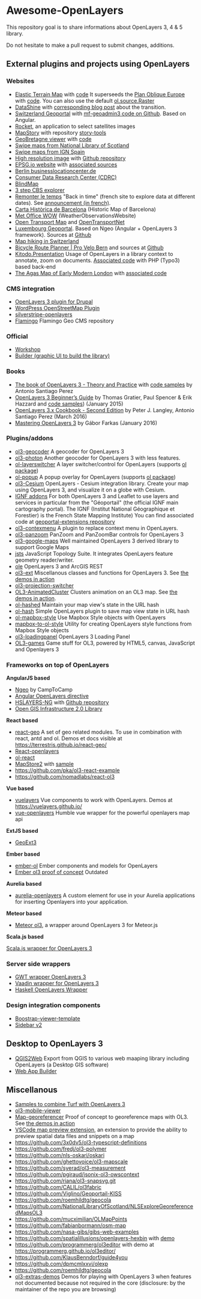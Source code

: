 # Awesome-OpenLayers

This repository goal is to share informations about OpenLayers 3, 4 & 5 library.

Do not hesitate to make a pull request to submit changes, additions.


## External plugins and projects using OpenLayers

### Websites

* [Elastic Terrain Map](http://elasticterrain.xyz) with [code](https://github.com/buddebej/elasticterrain)
It superseeds the [Plan Oblique Europe](http://buddebej.de/planobliqueeurope/) with [code](https://github.com/buddebej/ol3-dem). You can also use the default [ol.source.Raster](http://openlayers.org/en/v3.15.1/examples/shaded-relief.html)
* [DataShine](http://datashine.org.uk) with [corresponding blog post](http://oobrien.com/2014/09/openlayers-3/) about the transition.
* [Switzerland Geoportal](http://map.geo.admin.ch) with [mf-geoadmin3 code on Github](https://github.com/geoadmin/mf-geoadmin3). Based on Angular.
* [Rocket](http://mapshup.com/projects/rocket/), an application to select satellites images
* [MapStory](http://mapstory.org/) with repository [story-tools](https://github.com/MapStory/story-tools)
* [GeoBretagne viewer](http://kartenn.region-bretagne.fr/mviewer/) with [code](https://github.com/geobretagne/mviewer)
* [Swipe maps from National Library of Scotland](http://maps.nls.uk/geo/explore/sidebysideswipe.cfm#zoom=5&lat=56.0000&lon=-4.0000&layers=1&right=BingHyb)
* [Swipe maps from IGN Spain](http://www.ign.es/web/mapasantiguos/swipemap.html#map=14/-408575.03/4926060.72/0)
* [High resolution image](http://klokantech.github.io/iiifviewer/) with [Github repository](https://github.com/klokantech/iiifviewer)
* [EPSG.io website](http://epsg.io) with [associated sources](https://github.com/klokantech/epsg.io)
* [Berlin businesslocationcenter.de](http://www.businesslocationcenter.de/wab/maps/main/)
* [Consumer Data Research Center (CDRC)](http://maps.cdrc.ac.uk)
* [BlindMap](http://andreus.valec.net/stuff/blindMap/map.html#eng)
* [3 step CBS explorer](http://stvno.github.io/page/cbsexplorerol/index.html)
* [Remonter le temps](https://remonterletemps.ign.fr/map/basic?x=2.240519&y=48.890371&z=16&layer1=ORTHOIMAGERY.ORTHOPHOTOS&layer2=ORTHOIMAGERY.ORTHOPHOTOS.1950-1965&mode=doubleMap) "Back in time" (french site to explore data at different dates). See [announcement (in french)](http://www.ign.fr/institut/actus/lancement-service-remonter-temps).
* [Carta Històrica de Barcelona](http://cartahistorica.muhba.cat/index.html#map=14/242185/5070759/2010//0/0/0/0) (Historic Map of Barcelona)
* [Met Office WOW](http://wow.metoffice.gov.uk) (WeatherObservationsWebsite)
* [Open Transport Map](http://opentransportmap.info) and [OpenTransportNet](http://www.opentransportnet.eu/web/guest/create-maps?hs_x=264940.38808799116&hs_y=6247767.025663918&hs_z=12&visible_layers=Topographic%3Btraffic%20volumes%20on%20Paris%20roads%20between%2004%26%2347%3B04%26%2347%3B2016%20and%2010%26%2347%3B04%26%2347%3B2016&hs_panel=layermanager&permalink=http%3A%2F%2Fwww.opentransportnet.eu%2Fwwwlibs%2Fstatusmanager2%2Findex.php%3Frequest%3Dload%26id%3Db760a02c-f2a0-48f7-b529-87a308f7abdc)
* [Luxembourg Geoportal](https://www.geoportail.lu). Based on Ngeo (Angular + OpenLayers 3 framework). Sources at [Github](https://github.com/Geoportail-Luxembourg/geoportailv3/)
* [Map hiking in Switzerland](https://map.wanderland.ch)
* [Bicycle Route Planner | Pro Velo Bern](http://www.veloroutenplaner.ch) and sources at [Github](https://github.com/camptocamp/provelobern_bicyclerouteplanner)
* [Kitodo.Presentation](https://digital.slub-dresden.de/werkansicht/dlf/162147/7/) Usage of OpenLayers in a library context to annotate, zoom on  documents. [Associated code](https://github.com/kitodo/kitodo-presentation) with PHP (Typo3) based back-end
* [The Agas Map of Early Modern London](http://mapoflondon.uvic.ca/agas.htm) with [associated code](https://github.com/martindholmes/BreezeMap)

### CMS integration

* [OpenLayers 3 plugin for Drupal](https://www.drupal.org/project/openlayers)
* [WordPress OpenStreetMap Plugin](http://wp-osm-plugin.hanblog.net/allgemein/openlayers-3-in-wordpress-osm-plugin/)
* [silverstripe-openlayers](https://github.com/silverstripe-archive/silverstripe-openlayers)
* [Flamingo](https://github.com/flamingo-geocms/flamingo) Flamingo Geo CMS repository

### Official

* [Workshop](http://openlayers.org/workshop/)
* [Builder (graphic UI to build the library)](https://github.com/openlayers/builder)

### Books

* [The book of OpenLayers 3 - Theory and Practice](https://leanpub.com/thebookofopenlayers3) with [code samples](http://www.acuriousanimal.com/thebookofopenlayers3/) by Antonio Santiago Perez
* [OpenLayers 3 Beginner’s Guide](https://www.packtpub.com/web-development/openlayers-3-beginner%E2%80%99s-guide) by Thomas Gratier, Paul Spencer & Erik Hazzard and [code samples](http://openlayersbook.github.io)) (January 2015)
* [OpenLayers 3.x Cookbook - Second Edition](https://www.packtpub.com/web-development/openlayers-3x-cookbook-second-edition) by Peter J. Langley, Antonio Santiago Perez (March 2016)
* [Mastering OpenLayers 3](https://www.packtpub.com/web-development/mastering-openlayers-3) by Gábor Farkas (January 2016)


### Plugins/addons

* [ol3-geocoder](https://github.com/jonataswalker/ol3-geocoder) A geocoder for OpenLayers 3
* [ol3-photon](https://github.com/webgeodatavore/ol3-photon) Another geocoder for OpenLayers 3 with less features.
* [ol-layerswitcher](https://github.com/walkermatt/ol-layerswitcher) A layer switcher/control for OpenLayers (supports [ol package](https://www.npmjs.com/package/ol))
* [ol-popup](https://github.com/walkermatt/ol-popup) A popup overlay for OpenLayers (supports [ol package](https://www.npmjs.com/package/ol))
* [ol3-Cesium](http://openlayers.org/ol3-cesium/) OpenLayers - Cesium integration library. Create your map using OpenLayers 3, and visualize it on a globe with Cesium.
* [IGNF addons](https://github.com/IGNF/evolution-apigeoportail) For both OpenLayers 3 and Leaflet to use layers and services in particular from the "Géoportail" (the official IGNF main cartography portal). The IGNF (Institut National Géographique et Forestier) is the French State Mapping Institute) You can find associated code at [geoportal-extensions repository](https://github.com/IGNF/geoportal-extensions)
* [ol3-contexmenu](https://github.com/jonataswalker/ol3-contextmenu) A plugin to replace context menu in OpenLayers.
* [ol3-panzoom](https://github.com/mapgears/ol3-panzoom) PanZoom and PanZoomBar controls for OpenLayers 3
* [ol3-google-maps](https://github.com/mapgears/ol3-google-maps) Well maintained OpenLayers 3 derived library to support Google Maps
* [jsts](https://github.com/bjornharrtell/jsts) JavaScript Topology Suite. It integrates OpenLayers feature geometry reader/writer.
* [ole](https://github.com/boundlessgeo/ole/) OpenLayers 3 and ArcGIS REST
* [ol3-ext](https://github.com/Viglino/ol3-ext) Miscellanous classes and functions for OpenLayers 3. See [the demos in action](http://viglino.github.io/ol3-ext/)
* [ol3-projection-switcher](https://github.com/nsidc/ol3-projection-switcher)
* [OL3-AnimatedCluster](https://github.com/Viglino/OL3-AnimatedCluster) Clusters animation on an OL3 map. See [the demos in action](http://viglino.github.io/OL3-AnimatedCluster/).
* [ol-hashed](https://github.com/tschaub/ol-hashed) Maintain your map view's state in the URL hash
* [ol-hash](https://github.com/frogcat/ol-hash) Simple OpenLayers plugin to save map view state in URL hash
* [ol-mapbox-style](https://github.com/boundlessgeo/ol-mapbox-style) Use Mapbox Style objects with OpenLayers
* [mapbox-to-ol-style](https://github.com/boundlessgeo/mapbox-to-ol-style) Utility for creating OpenLayers style functions from Mapbox Style objects
* [ol3-loadingpanel](https://github.com/eblondel/ol3-loadingpanel) OpenLayers 3 Loading Panel
* [OL3-games](https://viglino.github.io/ol3-games/index.html) Game stuff for OL3, powered by HTML5, canvas, JavaScript and Openlayers 3

### Frameworks on top of OpenLayers

**AngularJS based**

* [Ngeo](https://github.com/camptocamp/ngeo) by CampToCamp
* [Angular OpenLayers directive](https://github.com/tombatossals/angular-openlayers-directive)
* [HSLAYERS-NG](http://ng.hslayers.org/) with [Github repository](https://github.com/hslayers/hslayers-ng)
* [Open GIS Infrastructure 2.0 Library](https://github.com/infra-geo-ouverte/igo2-lib)

**React based**

* [react-geo](https://github.com/terrestris/react-geo) A set of geo related modules. To use in combination with react, antd and ol. Demos et docs visible at <https://terrestris.github.io/react-geo/>
* [React-openlayers](https://github.com/allenhwkim/react-openlayers)
* [ol-react](https://github.com/richardhills/ol-react)
* [MapStore2](https://github.com/geosolutions-it/MapStore2) with [sample](http://mapstore2.geo-solutions.it/mapstore/#/viewer/openlayers/0?_k=wzmazu)
* https://github.com/pka/ol3-react-example
* https://github.com/nomadlabs/react-ol3

**Vue based**

* [vuelayers](https://github.com/ghettovoice/vuelayers) Vue components to work with OpenLayers. Demos at https://vuelayers.github.io/
* [vue-openlayers](https://github.com/sombriks/vue-openlayers) Humble vue wrapper for the powerful openlayers map api


**ExtJS based**

* [GeoExt3](https://github.com/geoext/geoext3)

**Ember based**

* [ember-ol](https://github.com/bjornharrtell/ember-ol) Ember components and models for OpenLayers
* [Ember ol3 proof of concept](https://github.com/bartvde/ol3-ember) Outdated

**Aurelia based**

* [aurelia-openlayers](https://github.com/mroseboom/aurelia-openlayers) A custom element for use in your Aurelia applications for inserting Openlayers into your application.

**Meteor based**

* [Meteor ol3](https://github.com/MasterAM/meteor-ol3), a wrapper around OpenLayers 3 for Meteor.js

**Scala.js based**

[Scala.js wrapper for OpenLayers 3](https://github.com/maprohu/scalajs-ol3)

### Server side wrappers

* [GWT wrapper OpenLayers 3](https://github.com/TDesjardins/gwt-ol3)
* [Vaadin wrapper for OpenLayers 3](https://github.com/VOL3/v-ol3)
* [Haskell OpenLayers Wrapper](https://github.com/olwrapper/olwrapper)

### Design integration components

* [Boostrap-viewer-template](https://github.com/jumpinjackie/bootstrap-viewer-template/)
* [Sidebar v2](https://github.com/Turbo87/sidebar-v2)

## Desktop to OpenLayers 3

* [QGIS2Web](https://github.com/tomchadwin/qgis2web) Export from QGIS to various web maaping library including OpenLayers (a Desktop GIS software)
* [Web App Builder](http://boundlessgeo.com/2015/06/building-openlayers-3-web-app-without-writing-code/)

## Miscellanous

* [Samples to combine Turf with OpenLayers 3](https://github.com/ThomasG77/turf-ol3)
* [ol3-mobile-viewer](https://github.com/sourcepole/ol3-mobile-viewer)
* [Map-georeferencer](https://github.com/Viglino/Map-georeferencer) Proof of concept to georeference maps with OL3. See [the demos in action](http://viglino.github.io/Map-georeferencer/)
* [VSCode map preview extension](https://github.com/jumpinjackie/vscode-map-preview), an extension to provide the ability to preview spatial data files and snippets on a map
* https://github.com/3x0dv5/ol3-typescript-definitions
* https://github.com/fredj/ol3-polymer
* https://github.com/nls-oskari/oskari
* https://github.com/ghettovoice/ol3-mapscale
* https://github.com/syerad/ol3-measurement
* https://github.com/pgiraud/jsonix-ol3-owscontext
* https://github.com/riana/ol3-snapsvg.git
* https://github.com/CALIL/ol3fabric
* https://github.com/Viglino/Geoportail-KISS
* https://github.com/roemhildtg/geocola
* https://github.com/NationalLibraryOfScotland/NLSExploreGeoreferencedMapsOL3
* https://github.com/mucximilian/OLMapPoints
* https://github.com/fabianbormann/osm-map
* https://github.com/nasa-gibs/gibs-web-examples
* https://github.com/spatialillusions/openlayers-hexbin with [demo](http://www.spatialillusions.com/Demos/openlayers-hexbin/index.html)
* https://github.com/programmerg/ol3editor with demo at https://programmerg.github.io/ol3editor/
* https://github.com/KlausBenndorf/guide4you
* https://github.com/dpmcmlxxvi/olexp
* https://github.com/roemhildtg/geocola
* [ol3-extras-demos](https://github.com/webgeodatavore/ol3-extras-demos/) Demos for playing with OpenLayers 3 when features not documented because not required in the core (disclosure: by the maintainer of the repo you are browsing)
